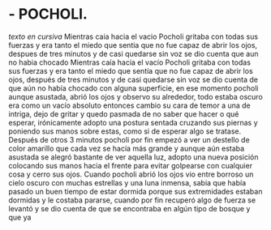 # - POCHOLI.
*texto en cursiva* Mientras caia hacia el vacio Pocholi gritaba con todas sus fuerzas y era tanto el miedo que sentia que no fue capaz de abrir los ojos, despues de tres minutos y de casi quedarse sin voz se dio cuenta que aun no habia chocado Mientras caía hacia el vacío Pocholi gritaba con todas sus fuerzas y era tanto el miedo que sentía que no fue capaz de abrir los ojos, después de tres minutos y de casi quedarse sin voz se dio cuenta de que aún no había chocado con alguna superficie, en ese momento pocholi aunque asustada, abrió los ojos y observo su alrededor, todo estaba oscuro era como un vacío absoluto entonces cambio su cara de temor a una de intriga, dejo de gritar y quedo pasmada de no saber que hacer o qué esperar, irónicamente adopto una postura sentada cruzando sus piernas y poniendo sus manos sobre estas, como si de esperar algo se tratase. Después de otros 3 minutos pocholi por fin empezó a ver un destello de color amarillo que cada vez se hacía más grande y aunque aún estaba asustada se alegró bastante de ver aquella luz, adopto una nueva posición colocando sus manos hacia el frente para evitar golpearse con cualquier cosa y cerro sus ojos.
Cuando pocholi abrió los ojos vio entre borroso un cielo oscuro con muchas estrellas y una luna inmensa, sabia que  había pasado un buen tiempo de estar dormida porque sus extremidades estaban dormidas y le costaba pararse, cuando por fin recuperó algo de fuerza se levantó y se dio cuenta de que se encontraba en algún tipo de bosque y que ya

